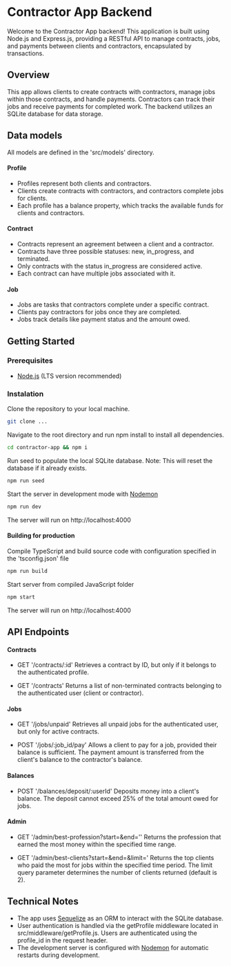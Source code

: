 # Contractor App Backend

Welcome to the Contractor App backend! This application is built using Node.js and Express.js, providing a RESTful API to manage contracts, jobs, and payments between clients and contractors, encapsulated by transactions.

## Overview

This app allows clients to create contracts with contractors, manage jobs within those contracts, and handle payments. Contractors can track their jobs and receive payments for completed work. The backend utilizes an SQLite database for data storage.

## Data models

 All models are defined in the 'src/models' directory.

#### Profile

- Profiles represent both clients and contractors.
- Clients create contracts with contractors, and contractors complete jobs for clients.
- Each profile has a balance property, which tracks the available funds for clients and contractors.

#### Contract

- Contracts represent an agreement between a client and a contractor.
- Contracts have three possible statuses: new, in_progress, and terminated.
- Only contracts with the status in_progress are considered active.
- Each contract can have multiple jobs associated with it.

#### Job

- Jobs are tasks that contractors complete under a specific contract.
- Clients pay contractors for jobs once they are completed.
- Jobs track details like payment status and the amount owed.

## Getting Started

### Prerequisites
- [Node.js](https://nodejs.org/en) (LTS version recommended)

### Instalation

Clone the repository to your local machine.
```sh
git clone ...
```

Navigate to the root directory and run npm install to install all dependencies.
```sh
cd contractor-app && npm i
```

Run seed to populate the local SQLite database. Note: This will reset the database if it already exists.
```sh
npm run seed
```

Start the server in development mode with [Nodemon](https://nodemon.io)
```sh
npm run dev
```
The server will run on http://localhost:4000

#### Building for production

Compile TypeScript and build source code with configuration specified in the 'tsconfig.json' file
```sh
npm run build
```

Start server from compiled JavaScript folder

```sh
npm start
```
The server will run on http://localhost:4000

## API Endpoints

#### Contracts

- GET '/contracts/:id'
Retrieves a contract by ID, but only if it belongs to the authenticated profile.

- GET '/contracts'
Returns a list of non-terminated contracts belonging to the authenticated user (client or contractor).

#### Jobs

- GET '/jobs/unpaid'
Retrieves all unpaid jobs for the authenticated user, but only for active contracts.

- POST '/jobs/:job_id/pay'
Allows a client to pay for a job, provided their balance is sufficient. The payment amount is transferred from the client's balance to the contractor's balance.

#### Balances

- POST '/balances/deposit/:userId'
Deposits money into a client's balance. The deposit cannot exceed 25% of the total amount owed for jobs.

#### Admin

- GET '/admin/best-profession?start=<date>&end=<date>''
Returns the profession that earned the most money within the specified time range.

- GET '/admin/best-clients?start=<date>&end=<date>&limit=<integer>'
Returns the top clients who paid the most for jobs within the specified time period. The limit query parameter determines the number of clients returned (default is 2).

## Technical Notes

- The app uses [Sequelize](https://sequelize.org) as an ORM to interact with the SQLite database.
- User authentication is handled via the getProfile middleware located in src/middleware/getProfile.js. Users are authenticated using the profile_id in the request header.
- The development server is configured with [Nodemon](https://nodemon.io) for automatic restarts during development.
